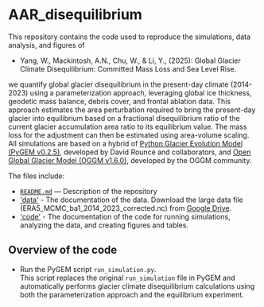 # AAR_disequilibrium
This repository contains the code used to reproduce the simulations, data analysis, and figures of
- Yang, W., Mackintosh, A.N., Chu, W., & Li, Y., (2025): Global Glacier Climate Disequilibrium: Committed Mass Loss and Sea Level Rise.

we quantify global glacier disequilibrium in the present-day climate (2014-2023) using a parameterization approach, leveraging global ice thickness, geodetic mass balance, debris cover, and frontal ablation data. This approach estimates the area perturbation required to bring the present-day glacier into equilibrium based on a fractional disequilibrium ratio of the current glacier accumulation area ratio to its equilibrium value. The mass loss for the adjustment can then be estimated using area-volume scaling. All simulations are based on a hybrid of [Python Glacier Evolution Model (PyGEM v0.2.5)](https://github.com/PyGEM-Community/PyGEM/releases/tag/v0.2.0), developed by David Rounce and collaborators, and [Open Global Glacier Model (OGGM v1.6.0)](https://github.com/OGGM/oggm/releases/tag/v1.6.0), developed by the OGGM community.

The files include:
- [`README.md`](README.md) — Description of the repository
- ['data'](data) - The documentation of the data. Download the large data file (ERA5_MCMC_ba1_2014_2023_corrected.nc) from [Google Drive](https://drive.google.com/file/d/1dm7v9OQjZxV-C2maQvJgCwW4ov6IOO27/view?usp=sharing).
- ['code'](code) - The documentation of the code for running simulations, analyzing the data, and creating figures and tables.

## Overview of the code
- Run the PyGEM script `run_simulation.py`.  
  This script replaces the original `run_simulation` file in PyGEM and automatically performs glacier climate disequilibrium calculations using both the parameterization approach and the equilibrium experiment.
